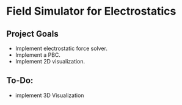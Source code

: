 # Field Simulator for Electrostatics

## Project Goals
- Implement electrostatic force solver.
- Implement a PBC.
- Implement 2D visualization.


## To-Do:
- implement 3D Visualization
